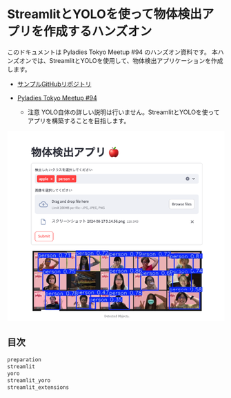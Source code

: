 
# StreamlitとYOLOを使って物体検出アプリを作成するハンズオン

このドキュメントは Pyladies Tokyo Meetup #94 のハンズオン資料です。
本ハンズオンでは、StreamlitとYOLOを使用して、物体検出アプリケーションを作成します。
- [サンプルGitHubリポジトリ](https://github.com/masakos/streamlit-yolo-hands-on-sample)
- [Pyladies Tokyo Meetup #94](https://pyladies-tokyo.connpass.com/event/326539/)

  - 注意 YOLO自体の詳しい説明は行いません。StreamlitとYOLOを使ってアプリを構築することを目指します。


![result](_static/app_image.png)

## 目次

```{toctree}
preparation
streamlit
yoro
streamlit_yoro
streamlit_extensions
```

